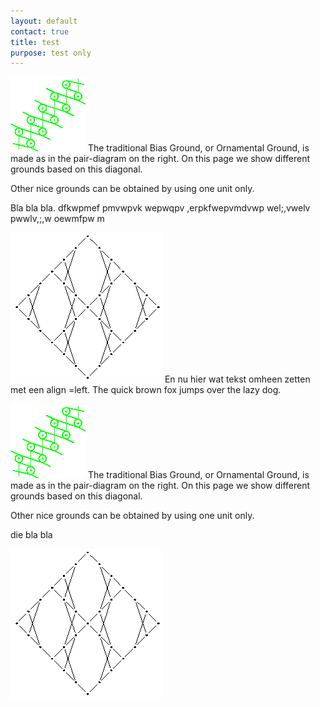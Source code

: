 ```yaml
---
layout: default
contact: true
title: test
purpose: test only
---
```


![biasground](../images_wt/gf-0221-wt.png?align=right)
The traditional Bias Ground, or Ornamental Ground, is made as in the pair-diagram on the right. On this page we show different grounds based on this diagonal.

Other nice grounds can be obtained by using one unit only.

Bla bla bla. dfkwpmef pmvwpvk wepwqpv ,erpkfwepvmdvwp wel;,vwelv pwwlv,;,w oewmfpw m

![alt][b]
En nu hier wat tekst omheen zetten met een align =left. The quick brown fox jumps over the lazy dog.
</p>

[![biasground][p-0221]][c]
The traditional Bias Ground, or Ornamental Ground, is made as in the pair-diagram on the right. On this page we show different grounds based on this diagonal.

Other nice grounds can be obtained by using one unit only.

die bla bla

[p-0221]: ../images_wt/gf-0221-wt.png?align=right


<p style="clear: both"></p>

[![bigger][b]][c]

[b]: ../images_wt/big-rose.png?align=left
[c]: https://d-bl.github.io/GroundForge/tiles?patchWidth=16&patchHeight=24&b1=ct&f1=ct&c2=c&e2=c&b3=ct&d3=ctc&f3=ct&tile=-5---5,--C-B-,-B-5-C&footsideStitch=ctctt&tileStitch=ct&headsideStitch=ctctt&shiftColsSW=-3&shiftRowsSW=3&shiftColsSE=3&shiftRowsSE=3

